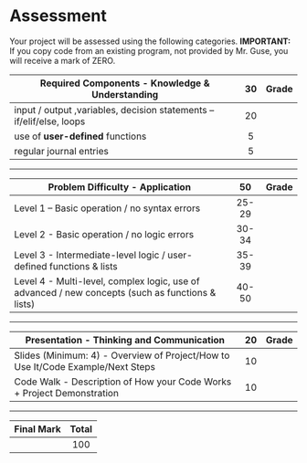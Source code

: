 # Assessment

Your project will be assessed using the following categories.  **IMPORTANT:**  If you copy code from an existing program, not provided by Mr. Guse, you will receive a mark of ZERO.

|Required Components - Knowledge & Understanding|**30**|Grade|
|---|:---:|---|
|input / output ,variables, decision statements – if/elif/else, loops| 20 | |
|use of **user-defined** functions| 5 | |
|regular journal entries| 5 | |

---

|Problem Difficulty - Application|**50**|Grade |
|---|:---:|---|
|Level 1 – Basic operation / no syntax errors |25-29 | |
|Level 2 - Basic operation / no logic errors | 30-34| |
|Level 3 - Intermediate-level logic / user-defined functions & lists| 35-39| |
|Level 4 - Multi-level, complex logic, use of advanced / new concepts (such as functions & lists)| 40-50| |
 
---

|Presentation - Thinking and Communication|**20**|Grade|
|---|:---:|---|
|Slides (Minimum: 4) - Overview of Project/How to Use It/Code Example/Next Steps| 10 |
|Code Walk - Description of How your Code Works + Project Demonstration| 10 |

---

|Final Mark|Total|
|---|:---:|
|   | 100 |
